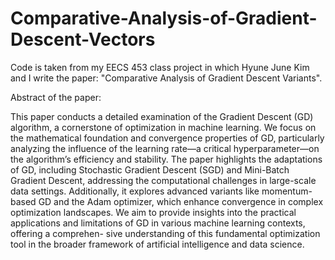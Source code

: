 # Comparative-Analysis-of-Gradient-Descent-Vectors

Code is taken from my EECS 453 class project in which Hyune June Kim and I write the paper: "Comparative Analysis of Gradient Descent Variants".

Abstract of the paper:

This paper conducts a detailed examination of the Gradient Descent (GD) algorithm, a
cornerstone of optimization in machine learning. We focus on the mathematical foundation
and convergence properties of GD, particularly analyzing the influence of the learning rate—a
critical hyperparameter—on the algorithm’s efficiency and stability. The paper highlights the
adaptations of GD, including Stochastic Gradient Descent (SGD) and Mini-Batch Gradient
Descent, addressing the computational challenges in large-scale data settings. Additionally, it
explores advanced variants like momentum-based GD and the Adam optimizer, which enhance
convergence in complex optimization landscapes. We aim to provide insights into the practical
applications and limitations of GD in various machine learning contexts, offering a comprehen-
sive understanding of this fundamental optimization tool in the broader framework of artificial
intelligence and data science.
